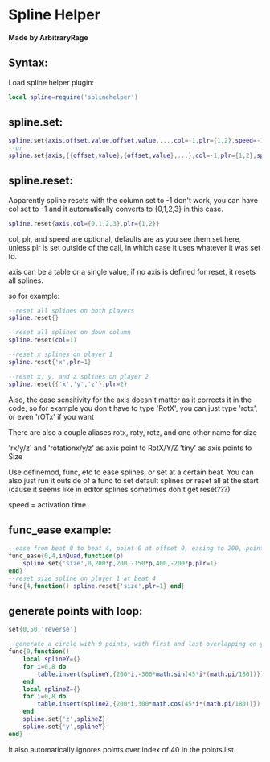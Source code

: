 # Spline Helper
#### Made by ArbitraryRage


## Syntax:
Load spline helper plugin:
```lua
local spline=require('splinehelper')
```
## spline.set:

```lua 
spline.set{axis,offset,value,offset,value,...,col=-1,plr={1,2},speed=-1}
--or
spline.set{axis,{{offset,value},{offset,value},...},col=-1,plr={1,2},speed=-1}
```

## spline.reset:

Apparently spline resets with the column set to -1 don't work, you can have col set to -1 and it automatically converts to {0,1,2,3} in this case.
```lua
spline.reset{axis,col={0,1,2,3},plr={1,2}}
```

col, plr, and speed are optional, defaults are as you see them set here, unless plr is set outside of the call, in which case it uses whatever it was set to.

axis can be a table or a single value, if no axis is defined for reset, it resets all splines.

so for example:
```lua
--reset all splines on both players
spline.reset{}

--reset all splines on down column
spline.reset(col=1)

--reset x splines on player 1
spline.reset{'x',plr=1}

--reset x, y, and z splines on player 2
spline.reset{{'x','y','z'},plr=2}
```

Also, the case sensitivity for the axis doesn't matter as it corrects it in the code, so for example you don't have to type 'RotX', you can just type 'rotx', or even 'rOTx' if you want

There are also a couple aliases rotx, roty, rotz, and one other name for size

'rx/y/z' and 'rotationx/y/z' as axis point to RotX/Y/Z
'tiny' as axis points to Size

Use definemod, func, etc to ease splines, or set at a certain beat.
You can also just run it outside of a func to set default splines or reset all at the start (cause it seems like in editor splines sometimes don't get reset???)

speed = activation time

## func_ease example:
```lua
--ease from beat 0 to beat 4, point 0 at offset 0, easing to 200, point 1 at offset 200, easing to -150, and point 3 at 400, easing to -200, on player 1
func_ease{0,4,inQuad,function(p)
    spline.set{'size',0,200*p,200,-150*p,400,-200*p,plr=1}
end}
--reset size spline on player 1 at beat 4
func{4,function() spline.reset{'size',plr=1} end}    
```

## generate points with loop:
```lua
set{0,50,'reverse'}

--generate a circle with 9 points, with first and last overlapping on y and z axes
func{0,function()
    local splineY={}
    for i=0,8 do
        table.insert(splineY,{200*i,-300*math.sin(45*i*(math.pi/180))})
    end
    local splineZ={}
    for i=0,8 do
        table.insert(splineZ,{200*i,300*math.cos(45*i*(math.pi/180))})
    end
    spline.set{'z',splineZ}
    spline.set{'y',splineY}
end}
```

It also automatically ignores points over index of 40 in the points list.